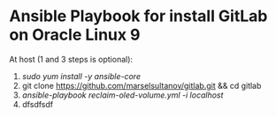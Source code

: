 # Ansible Playbook for install GitLab on Oracle Linux 9

At host (1 and 3 steps is optional):
1. *sudo yum install -y ansible-core*
2. git clone https://github.com/marselsultanov/gitlab.git && cd gitlab
3. *ansible-playbook reclaim-oled-volume.yml -i localhost*
6. dfsdfsdf
